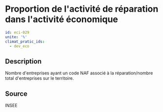 # Proportion de l'activité de réparation dans l'activité économique
```yaml
id: eci-029
unite: '%'
climat_pratic_ids:
  - dev_eco
```
## Description
Nombre d'entreprises ayant un code NAF associé à la réparation/nombre total d'entreprises sur le territoire.

## Source
INSEE

